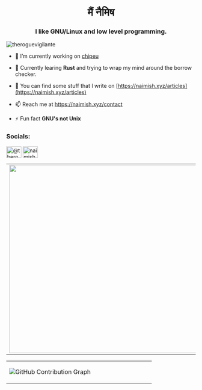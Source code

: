 <h1 align="center">मैं नैमिष</h1>
<h3 align="center">I like GNU/Linux and low level programming.</h3>

<p align="left"> <img src="https://komarev.com/ghpvc/?username=theroguevigilante&label=Profile%20views&color=0e75b6&style=flat" alt="theroguevigilante" /> </p>

- 🔭 I’m currently working on [chipeu](https://github.com/theroguevigilante/chipeu)

- 🌱 Currently learing **Rust** and trying to wrap my mind around the borrow checker.

- 📝 You can find some stuff that I write on [https://naimish.xyz/articles](https://naimish.xyz/articles)

- 📫 Reach me at https://naimish.xyz/contact

- ⚡ Fun fact **GNU's not Unix**

<h3 align="left">Socials:</h3>
<p align="left">
<a href="https://www.youtube.com/@theroguevigilante" target="blank"><img align="center" src="https://raw.githubusercontent.com/rahuldkjain/github-profile-readme-generator/master/src/images/icons/Social/youtube.svg" alt="@theroguevigilante" height="30" width="40" /></a>
<a href="https://naimish.xyz/rss.xml" target="blank"><img align="center" src="https://raw.githubusercontent.com/rahuldkjain/github-profile-readme-generator/master/src/images/icons/Social/rss.svg" alt="naimish.xyz/rss.xml" height="30" width="40" /></a>
</p>

<table>
  <tr>
    <td>
      <img src="https://github-readme-stats.vercel.app/api?username=theroguevigilante&show_icons=true&theme=tokyonight" width="500px"/>
    </td>
    <td>
      <img src="https://github-readme-stats.vercel.app/api/top-langs/?username=theroguevigilante&theme=tokyonight&border=true&include_all_commits=true&count_private=true&layout=compact" width="445px"/>
    </td>
  </tr>
</table>

<table>
  <tr>
    <td width="60%">
      <p >
  <img src="https://github-readme-activity-graph.vercel.app/graph?username=theroguevigilante&bg_color=1a1b27&color=70a5fd&line=bf91f3&point=38bdae&area=true&hide_border=true" alt="GitHub Contribution Graph" />
</p>
    </td>
  </tr>
</table>

